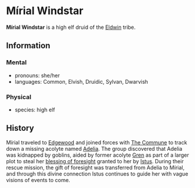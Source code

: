 # Mírial Windstar

**Mírial Windstar** is a high elf druid of the [Eldwin](../../../societies/verdancy/eldwin.md) tribe.

## Information

### Mental

- pronouns: she/her
- languages: Common, Elvish, Druidic, Sylvan, Dwarvish

### Physical

- species: high elf

## History

Mírial traveled to [Edgewood](../../../societies/esterfell-accord/edgewood/) and joined forces with [The Commune](../) to track down a missing acolyte named [Adelia](../../order-of-istus/members/adelia.md). The group discovered that Adelia was kidnapped by goblins, aided by former acolyte [Gren](../../order-of-istus/members/gren.md) as part of a larger plot to steal her [blessing of foresight](../../../../ch-5-character-options/supernatural-gifts.md) granted to her by [Istus](../../../../ch-3-stories-of-mote/pantheons/istus.md). During their rescue mission, the gift of foresight was transferred from Adelia to Mírial, and through this divine connection Istus continues to guide her with vague visions of events to come.
